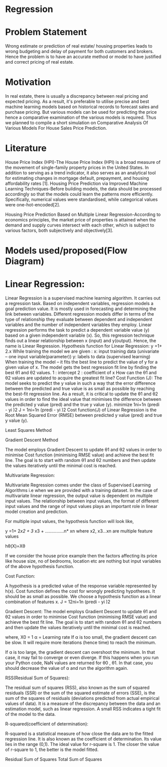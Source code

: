 # Regression
# Problem Statement
Wrong estimate or prediction of real estate/ housing properties leads to wrong budgeting and delay of payment for both customers and brokers. Hence the problem is to have an accurate method or model to have justified and correct pricing of real estate.
# Motivation
In real estate, there is usually a discrepancy between real pricing and expected pricing. As a result, it's preferable to utilise precise and best machine learning models based on historical records to forecast sales and purchase pricing. But various models can be used for predicting the price hence a comparative examination of the various models is required. Thus we planned to compile a short simulation on Comparative Analysis Of Various Models For House Sales Price  Prediction.
# Literature
House Price Index (HPI)-The House Price Index (HPI) is a broad measure of the movement of single-family property prices in the United States. In addition to serving as a trend indicator, it also serves as an analytical tool for estimating changes in mortgage default, prepayment, and housing affordability rates [1].
Housing Price Prediction via Improved Machine Learning Techniques-Before building models, the data should be processed accordingly so that the models could learn the patterns more efficiently. Specifically, numerical values were standardised, while categorical values were one-hot-encoded[2].

Housing Price Prediction Based on Multiple Linear Regression-According to economics principles, the market price of properties is attained when the demand and supply curves intersect with each other, which is subject to various factors, both subjectively and objectively[3]. 


# Models used/proposed(Flow Diagram)

# Linear Regression:


Linear Regression is a supervised machine learning algorithm. It carries out a regression task. Based on independent variables, regression models a goal prediction value. It is mostly used in forecasting and determining the link between variables. Different regression models differ in terms of the type of relationship they evaluate between dependent and independent variables and the number of independent variables they employ.
Linear regression performs the task to predict a dependent variable value (y) based on a given independent variable (x). So, this regression technique finds out a linear relationship between x (input) and y(output). Hence, the name is Linear Regression. 
Hypothesis function for Linear Regression:
   y =1+ 2.x
While training the model we are given :
x: input training data (univariate – one input variable(parameter))
y: labels to data (supervised learning)
When training the model – it fits the best line to predict the value of y for a given value of x. The model gets the best regression fit line by finding the best θ1 and θ2 values.
1 : intercept
2 : coefficient of x
How can the θ1 and θ2 values are updated to acquire the greatest fit line?
Cost Function (J):
The model seeks to predict the y value in such a way that the error difference between the predicted and true value is as small as possible by reaching the best-fit regression line. As a result, it is critical to update the θ1 and θ2 values in order to find the ideal value that minimises the difference between the predicted y value (pred) and the true y value (y).
minimize 1ni=1n (predi - yi )2
J = 1ni=1n (predi - yi )2
Cost function(J) of Linear Regression is the Root Mean Squared Error (RMSE) between predicted y value (pred) and true y value (y).





Least Squares Method


Gradient Descent Method


The model employs Gradient Descent to update θ1 and θ2 values in order to minimise Cost function (minimising RMSE value) and achieve the best fit line. The goal is to start with random θ1 and θ2 numbers and then update the values iteratively until the minimal cost is reached.

Multivariate Regression:

Multivariate Regression comes under the class of Supervised Learning Algorithms i.e when we are provided with a training dataset. In the case of multivariate linear regression, the output value is dependent on multiple input values. The relationship between input values, the format of different input values and the range of input values plays an important role in linear model creation and prediction.

For multiple input values, the hypothesis function will look like,

 y =1+ 2*x2  + 3* x3 + ……………n* xn
where x2, x3...xn  are multiple feature values


hθ(X)=Xθ 

If we consider the house price example then the factors affecting its price like house size, no of bedrooms, location etc are nothing but input variables of the above hypothesis function.

Cost Function:

A hypothesis is a predicted value of the response variable represented by h(x). Cost function defines the cost for wrongly predicting hypotheses. It should be as small as possible. We choose a hypothesis function as a linear combination of features x. 
J = 12ni=1n (predi - yi )2

Gradient Descent:
The model employs Gradient Descent to update θ1 and θ2 values in order to minimise Cost function (minimising RMSE value) and achieve the best fit line. The goal is to start with random θ1 and θ2 numbers and then update the values iteratively until the minimal cost is reached.


where, X0 = 1
     α = Learning rate
If α is too small, the gradient descent can be slow. It will require more iterations (hence time) to reach the minimum.

If α is too large, the gradient descent can overshoot the minimum. In that case, it may fail to converge or even diverge. If this happens when you run your Python code, NaN values are returned for θ0 , θ1. In that case, you should decrease the value of α and run the algorithm again.




RSS(Residual Sum of Squares):

The residual sum of squares (RSS), also known as the sum of squared residuals (SSR) or the sum of the squared estimate of errors (SSE), is the sum of the squares of residuals (deviations predicted from actual empirical values of data). It is a measure of the discrepancy between the data and an estimation model, such as linear regression. A small RSS indicates a tight fit of the model to the data.


R-squared(coefficient of determination):

R-squared is a statistical measure of how close the data are to the fitted regression line. It is also known as the coefficient of determination. Its value lies in the range (0,1). The ideal value for r-square is 1. The closer the value of r-square to 1, the better is the model fitted.

Residual Sum of Squares					Total Sum of Squares 
			

   	
